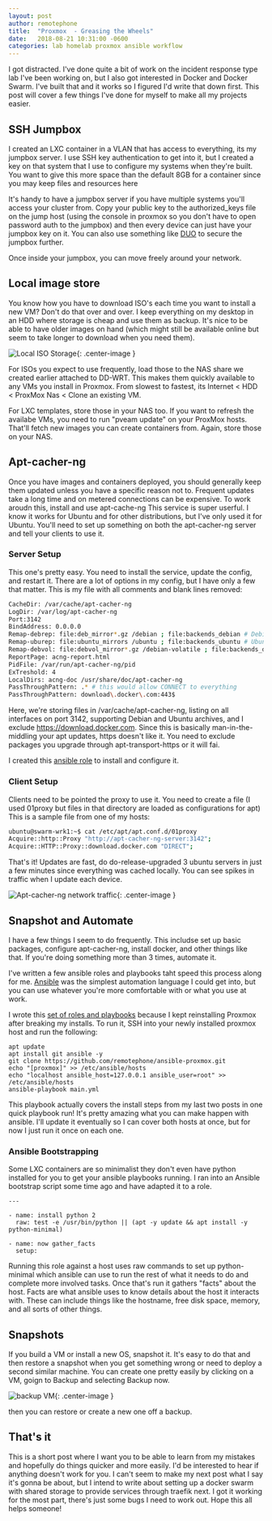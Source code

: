 ```yaml
---
layout: post
author: remotephone
title:  "Proxmox  - Greasing the Wheels"
date:   2018-08-21 10:31:00 -0600
categories: lab homelab proxmox ansible workflow
---
```


I got distracted. I've done quite a bit of work on the incident response type lab I've been working on, but I also got interested in Docker and Docker Swarm. I've built that and it works so I figured I'd write that down first. This post will cover a few things I've done for myself to make all my projects easier. 

## SSH Jumpbox 

I created an LXC container in a VLAN that has access to everything, its my jumpbox server. I use SSH key authentication to get into it, but I created a key on that system that I use to configure my systems when they're built. You want to give this more space than the default 8GB for a container since you may keep files and resources here

It's handy to have a jumpbox server if you have multiple systems you'll access your cluster from. Copy your public key to the authorized_keys file on the jump host (using the console in proxmox so you don't have to open password auth to the jumpbox) and then every device can just have your jumpbox key on it. You can also use something like [DUO](https://duo.com/docs/duounix#install-pam_duo) to secure the jumpbox further.

Once inside your jumpbox, you can move freely around your network.


## Local image store

You know how you have to download ISO's each time you want to install a new VM? Don't do that over and over. I keep everything on my desktop in an HDD where storage is cheap and use them as backup. It's nice to be able to have older images on hand (which might still be available online but seem to take longer to download when you need them).

![Local ISO Storage]({{site.url}}/images/localisostorage.png){: .center-image }

For ISOs you expect to use frequently, load those to the NAS share we created earlier attached to DD-WRT. This makes them quickly available to any VMs you install in Proxmox. From slowest to fastest, its Internet < HDD < ProxMox Nas < Clone an existing VM.

For LXC templates, store those in your NAS too. If you want to refresh the availabe VMs, you need to run "pveam update" on your ProxMox hosts. That'll fetch new images you can create containers from. Again, store those on your NAS. 

## Apt-cacher-ng

Once you have images and containers deployed, you should generally keep them updated unless you have a specific reason not to. Frequent updates take a long time and on metered connections can be expensive. To work aroudn this, install and use apt-cache-ng This service is super userful. I know it works for Ubuntu and for other distributions, but I've only used it for Ubuntu. You'll need to set up something on both the apt-cacher-ng server and tell your clients to use it. 


### Server Setup

This one's pretty easy. You need to install the service, update the config, and restart it. There are a lot of options in my config, but I have only a few that matter. This is my file with all comments and blank lines removed:

~~~ bash
CacheDir: /var/cache/apt-cacher-ng
LogDir: /var/log/apt-cacher-ng
Port:3142
BindAddress: 0.0.0.0
Remap-debrep: file:deb_mirror*.gz /debian ; file:backends_debian # Debian Archives
Remap-uburep: file:ubuntu_mirrors /ubuntu ; file:backends_ubuntu # Ubuntu Archives
Remap-debvol: file:debvol_mirror*.gz /debian-volatile ; file:backends_debvol # Debian Volatile Archives
ReportPage: acng-report.html
PidFile: /var/run/apt-cacher-ng/pid
ExTreshold: 4
LocalDirs: acng-doc /usr/share/doc/apt-cacher-ng
PassThroughPattern: .* # this would allow CONNECT to everything
PassThroughPattern: download\.docker\.com:443$
~~~

Here, we're storing files in /var/cache/apt-cacher-ng, listing on all interfaces on port 3142, supporting Debian and Ubuntu archives, and I exclude https://download.docker.com. Since this is basically man-in-the-middling your apt updates, https doesn't like it. You need to exclude packages you upgrade through apt-transport-https or it will fai. 

I created this [ansible role](https://github.com/remotephone/ansible-apt-cacherng) to install and configure it. 

### Client Setup

Clients need to be pointed the proxy to use it. You need to create a file (I used 01proxy but files in that directory are loaded as configurations for apt) This is a sample file from one of my hosts:

~~~ bash
ubuntu@swarm-wrk1:~$ cat /etc/apt/apt.conf.d/01proxy 
Acquire::http::Proxy "http://apt-cacher-ng-server:3142";
Acquire::HTTP::Proxy::download.docker.com "DIRECT";
~~~

That's it! Updates are fast, do do-release-upgraded 3 ubuntu servers in just a few minutes since everything was cached locally. You can see spikes in traffic when I update each device. 

![Apt-cacher-ng network traffic]({{site.url}}/images/aptcache-network-io.png){: .center-image }

## Snapshot and Automate

I have a few things I seem to do frequently. This includse set up basic packages, configure apt-cacher-ng, install docker, and other things like that. If you're doing something more than 3 times, automate it. 

I've written a few ansible roles and playbooks taht speed this process along for me. [Ansible](https://docs.ansible.com/ansible/latest/index.html) was the simplest automation language I could get into, but you can use whatever you're more comfortable with or what you use at work.  

I wrote this [set of roles and playbooks](https://github.com/remotephone/ansible-proxmox
)  because I kept reinstalling Proxmox after breaking my installs. To run it, SSH into your newly installed proxmox host and run the following:

~~~
apt update
apt install git ansible -y
git clone https://github.com/remotephone/ansible-proxmox.git
echo "[proxmox]" >> /etc/ansible/hosts
echo "localhost ansible_host=127.0.0.1 ansible_user=root" >> /etc/ansible/hosts
ansible-playbook main.yml
~~~

This playbook actually covers the install steps from my last two posts in one quick playbook run! It's pretty amazing what you can make happen with ansible. I'll update it eventually so I can cover both hosts at once, but for now I just run it once on each one. 

### Ansible Bootstrapping

Some LXC containers are so minimalist they don't even have python installed for you to get your ansible playbooks running. I ran into an Ansible bootstrap script some time ago and have adapted it to a role.

~~~ 
---

- name: install python 2
  raw: test -e /usr/bin/python || (apt -y update && apt install -y python-minimal)

- name: now gather_facts
  setup:
~~~

Running this role against a host uses raw commands to set up python-minimal which ansible can use to run the rest of what it needs to do and complete more involved tasks. Once that's run it gathers "facts" about the host. Facts are what ansible uses to know details about the host it interacts with. These can include things like the hostname, free disk space, memory, and all sorts of other things. 

## Snapshots

If you build a VM or install a new OS, snapshot it. It's easy to do that and then restore a snapshot when you get something wrong or need to deploy a second similar machine. You can create one pretty easily by clicking on a VM, goign to Backup and selecting Backup now.

![backup VM]({{site.url}}/images/snapshotbackup.png){: .center-image }

then you can restore or create a new one off a backup. 

## That's it

This is a short post where I want you to be able to learn from my mistakes and hopefully do things quicker and more easily. I'd be interested to hear if anything doesn't work for you. I can't seem to make my next post what I say it's gonna be about, but I intend to write about setting up a docker swarm with shared storage to provide services through traefik next. I got it working for the most part, there's just some bugs I need to work out. Hope this all helps someone!